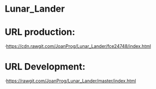 # Lunar_Lander

# URL production: 
·https://cdn.rawgit.com/JoanProg/Lunar_Lander/fce24748/index.html

# URL Development:
·https://rawgit.com/JoanProg/Lunar_Lander/master/index.html
